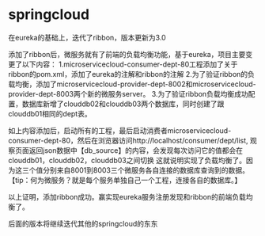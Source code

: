 # springcloud
在eureka的基础上，迭代了ribbon，版本更新为3.0

添加了ribbon后，微服务就有了前端的负载均衡功能，基于eureka，项目主要变更了以下内容：
1.microservicecloud-consumer-dept-80工程添加了关于ribbon的pom.xml，添加了eureka的注解和ribbon的注解
2.为了验证ribbon的负载均衡，添加了microservicecloud-provider-dept-8002和microservicecloud-provider-dept-8003两个新的微服务server。
3.为了验证ribbon负载均衡成功配置，数据库新增了clouddb02和clouddb03两个数据库，同时创建了跟clouddb01相同的dept表。

如上内容添加后，启动所有的工程，最后启动消费者microservicecloud-consumer-dept-80，然后在浏览器访问http://localhost/consumer/dept/list,
观察页面返回json数据中【db_source】的内容，会发现每次访问它的值都会在clouddb01，clouddb02，clouddb03之间切换
这就说明实现了负载均衡了。因为这三个值分别来自8001到8003三个微服务各自连接的数据库查询到的数据。【tip：何为微服务？就是每个服务单独自己一个工程，连接各自的数据库。】

以上证明，添加ribbon成功。赢实现eureka服务注册发现和ribbon的前端负载均衡了。

后面的版本将继续迭代其他的springcloud的东东


